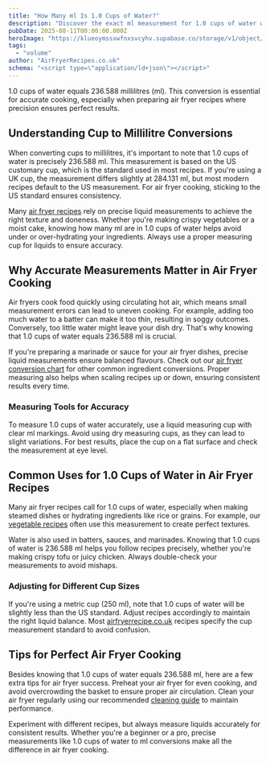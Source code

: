 ```yaml
---
title: "How Many ml Is 1.0 Cups of Water?"
description: "Discover the exact ml measurement for 1.0 cups of water with our simple conversion guide. Perfect for air fryer recipes!"
pubDate: 2025-08-11T00:00:00.000Z
heroImage: "https://klueoymssxwfnxsvcyhv.supabase.co/storage/v1/object/public/md/how-many-ml-is-1-cups-of-water-04869050.webp"
tags:
  - "volume"
author: "AirFryerRecipes.co.uk"
schema: "<script type=\"application/ld+json\"></script>"
---
```


<p>1.0 cups of water equals 236.588 millilitres (ml). This conversion is essential for accurate cooking, especially when preparing air fryer recipes where precision ensures perfect results.</p>

<h2>Understanding Cup to Millilitre Conversions</h2>
<p>When converting cups to millilitres, it's important to note that 1.0 cups of water is precisely 236.588 ml. This measurement is based on the US customary cup, which is the standard used in most recipes. If you're using a UK cup, the measurement differs slightly at 284.131 ml, but most modern recipes default to the US measurement. For air fryer cooking, sticking to the US standard ensures consistency.</p>
<p>Many <a href=https://www.airfryerrecipe.co.uk/recipes>air fryer recipes</a> rely on precise liquid measurements to achieve the right texture and doneness. Whether you're making crispy vegetables or a moist cake, knowing how many ml are in 1.0 cups of water helps avoid under or over-hydrating your ingredients. Always use a proper measuring cup for liquids to ensure accuracy.</p>

<h2>Why Accurate Measurements Matter in Air Fryer Cooking</h2>
<p>Air fryers cook food quickly using circulating hot air, which means small measurement errors can lead to uneven cooking. For example, adding too much water to a batter can make it too thin, resulting in soggy outcomes. Conversely, too little water might leave your dish dry. That's why knowing that 1.0 cups of water equals 236.588 ml is crucial.</p>
<p>If you're preparing a marinade or sauce for your air fryer dishes, precise liquid measurements ensure balanced flavours. Check out our <a href=https://www.airfryerrecipe.co.uk/air-fryer-conversion-chart>air fryer conversion chart</a> for other common ingredient conversions. Proper measuring also helps when scaling recipes up or down, ensuring consistent results every time.</p>

<h3>Measuring Tools for Accuracy</h3>
<p>To measure 1.0 cups of water accurately, use a liquid measuring cup with clear ml markings. Avoid using dry measuring cups, as they can lead to slight variations. For best results, place the cup on a flat surface and check the measurement at eye level.</p>

<h2>Common Uses for 1.0 Cups of Water in Air Fryer Recipes</h2>
<p>Many air fryer recipes call for 1.0 cups of water, especially when making steamed dishes or hydrating ingredients like rice or grains. For example, our <a href=https://www.airfryerrecipe.co.uk/recipe-category/vegetables>vegetable recipes</a> often use this measurement to create perfect textures.</p>
<p>Water is also used in batters, sauces, and marinades. Knowing that 1.0 cups of water is 236.588 ml helps you follow recipes precisely, whether you're making crispy tofu or juicy chicken. Always double-check your measurements to avoid mishaps.</p>

<h3>Adjusting for Different Cup Sizes</h3>
<p>If you're using a metric cup (250 ml), note that 1.0 cups of water will be slightly less than the US standard. Adjust recipes accordingly to maintain the right liquid balance. Most <a href=https://www.airfryerrecipe.co.uk>airfryerrecipe.co.uk</a> recipes specify the cup measurement standard to avoid confusion.</p>

<h2>Tips for Perfect Air Fryer Cooking</h2>
<p>Besides knowing that 1.0 cups of water equals 236.588 ml, here are a few extra tips for air fryer success. Preheat your air fryer for even cooking, and avoid overcrowding the basket to ensure proper air circulation. Clean your air fryer regularly using our recommended <a href=https://www.airfryerrecipe.co.uk/air-fryer-cleaner>cleaning guide</a> to maintain performance.</p>
<p>Experiment with different recipes, but always measure liquids accurately for consistent results. Whether you're a beginner or a pro, precise measurements like 1.0 cups of water to ml conversions make all the difference in air fryer cooking.</p>